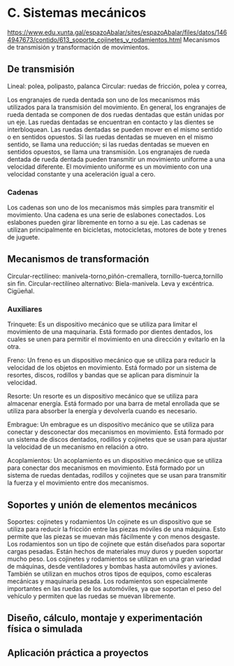 # C. Sistemas mecánicos

https://www.edu.xunta.gal/espazoAbalar/sites/espazoAbalar/files/datos/1464947673/contido/613_soporte_cojinetes_y_rodamientos.html
Mecanismos de transmisión y transformación de movimientos.

## De transmisión

Lineal: polea, polipasto, palanca
Circular: ruedas de fricción, polea y correa,

Los engranajes de rueda dentada son uno de los mecanismos más utilizados para la transmisión del movimiento. En general, los engranajes de rueda dentada se componen de dos ruedas dentadas que están unidas por un eje. Las ruedas dentadas se encuentran en contacto y las dientes se interbloquean. Las ruedas dentadas se pueden mover en el mismo sentido o en sentidos opuestos. Si las ruedas dentadas se mueven en el mismo sentido, se llama una reducción; si las ruedas dentadas se mueven en sentidos opuestos, se llama una transmisión. Los engranajes de rueda dentada de rueda dentada pueden transmitir un movimiento uniforme a una velocidad diferente. El movimiento uniforme es un movimiento con una velocidad constante y una aceleración igual a cero.

### Cadenas

Los cadenas son uno de los mecanismos más simples para transmitir el movimiento. Una cadena es una serie de eslabones conectados. Los eslabones pueden girar libremente en torno a su eje. Las cadenas se utilizan principalmente en bicicletas, motocicletas, motores de bote y trenes de juguete.

## Mecanismos de transformación

Circular-rectilíneo: manivela-torno,piñón-cremallera, tornillo-tuerca,tornillo sin fin.
Circular-rectilíneo alternativo: Biela-manivela. Leva y excéntrica. Cigüeñal.

### Auxiliares

Trinquete: Es un dispositivo mecánico que se utiliza para limitar el movimiento de una maquinaria. Está formado por dientes dentados, los cuales se unen para permitir el movimiento en una dirección y evitarlo en la otra.

Freno: Un freno es un dispositivo mecánico que se utiliza para reducir la velocidad de los objetos en movimiento. Está formado por un sistema de resortes, discos, rodillos y bandas que se aplican para disminuir la velocidad.

Resorte: Un resorte es un dispositivo mecánico que se utiliza para almacenar energía. Está formado por una barra de metal enrollada que se utiliza para absorber la energía y devolverla cuando es necesario.

Embrague: Un embrague es un dispositivo mecánico que se utiliza para conectar y desconectar dos mecanismos en movimiento. Está formado por un sistema de discos dentados, rodillos y cojinetes que se usan para ajustar la velocidad de un mecanismo en relación a otro.

Acoplamientos: Un acoplamiento es un dispositivo mecánico que se utiliza para conectar dos mecanismos en movimiento. Está formado por un sistema de ruedas dentadas, rodillos y cojinetes que se usan para transmitir la fuerza y el movimiento entre dos mecanismos.

## Soportes y unión de elementos mecánicos

Soportes: cojinetes y rodamientos
Un cojinete es un dispositivo que se utiliza para reducir la fricción entre las piezas móviles de una máquina. Esto permite que las piezas se muevan más fácilmente y con menos desgaste.
Los rodamientos son un tipo de cojinete que están diseñados para soportar cargas pesadas. Están hechos de materiales muy duros y pueden soportar mucho peso.
Los cojinetes y rodamientos se utilizan en una gran variedad de máquinas, desde ventiladores y bombas hasta automóviles y aviones. También se utilizan en muchos otros tipos de equipos, como escaleras mecánicas y maquinaria pesada. Los rodamientos son especialmente importantes en las ruedas de los automóviles, ya que soportan el peso del vehículo y permiten que las ruedas se muevan libremente.

## Diseño, cálculo, montaje y experimentación física o simulada

## Aplicación práctica a proyectos
